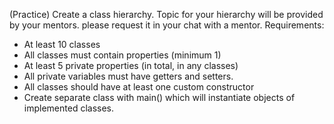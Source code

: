 (Practice) Create a class hierarchy. Topic for your hierarchy will be provided by your mentors. please request it in your chat with a mentor.
Requirements:
 - At least 10 classes
 - All classes must contain properties (minimum 1)
 - At least 5 private properties (in total, in any classes)
 - All private variables must have getters and setters.
 - All classes should have at least one custom constructor
 - Create separate class with main() which will instantiate objects of implemented classes.